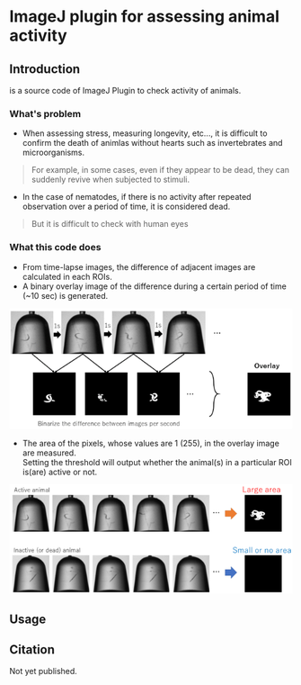 # ImageJ plugin for assessing animal activity
## Introduction
  is a source code of ImageJ Plugin to check activity of animals.

### What's problem
- When assessing stress, measuring longevity, etc..., it is difficult to confirm the death of animlas without hearts such as invertebrates and microorganisms.  
> For example, in some cases, even if they appear to be dead, they can suddenly revive when subjected to stimuli.  

- In the case of nematodes, if there is no activity after repeated observation over a period of time, it is considered dead.  
> But it is difficult to check with human eyes

### What this code does

- From time-lapse images, the difference of adjacent images are calculated in each ROIs.  
- A binary overlay image of the difference during a certain period of time (~10 sec) is generated.  
  
![](./img/img_diff.png)
  
- The area of the pixels, whose values are 1 (255), in the overlay image are measured.  
Setting the threshold will output whether the animal(s) in a particular ROI is(are) active or not.   
  
![](./img/activity_check.png)

## Usage




## Citation
Not yet published.
